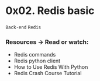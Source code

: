 # 0x02. Redis basic

` Back-end ` ` Redis `

### Resources -> Read or watch:

- Redis commands
- Redis python client
- How to Use Redis With Python
- Redis Crash Course Tutorial
